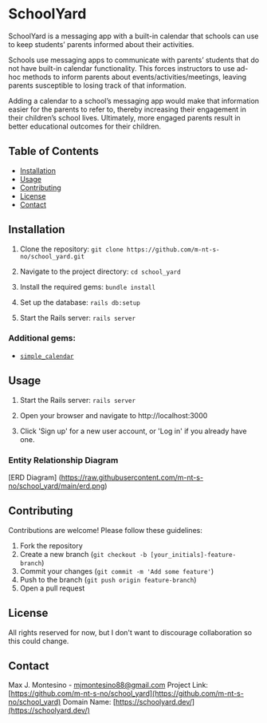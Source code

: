 # SchoolYard

SchoolYard is a messaging app with a built-in calendar that schools can use to keep students’ parents informed about their activities.

Schools use messaging apps to communicate with parents’ students that do not have built-in calendar functionality. This forces instructors to use ad-hoc methods to inform parents about events/activities/meetings, leaving parents susceptible to losing track of that information.

Adding a calendar to a school’s messaging app would make that information easier for the parents to refer to, thereby increasing their engagement in their children’s school lives. Ultimately, more engaged parents result in better educational outcomes for their children.

## Table of Contents
- [Installation](#installation)
- [Usage](#usage)
- [Contributing](#contributing)
- [License](#license)
- [Contact](#contact)

## Installation

1. Clone the repository:
`git clone https://github.com/m-nt-s-no/school_yard.git`

2. Navigate to the project directory:
`cd school_yard`

3. Install the required gems:
`bundle install`

4. Set up the database:
`rails db:setup`

5. Start the Rails server:
`rails server`

### Additional gems:

- [`simple_calendar`](https://github.com/excid3/simple_calendar)

## Usage

1. Start the Rails server:
`rails server`

2. Open your browser and navigate to http://localhost:3000
   
3. Click 'Sign up' for a new user account, or 'Log in' if you already have one. 

### Entity Relationship Diagram

[ERD Diagram] (https://raw.githubusercontent.com/m-nt-s-no/school_yard/main/erd.png)

## Contributing

Contributions are welcome! Please follow these guidelines:

1. Fork the repository
2. Create a new branch (`git checkout -b [your_initials]-feature-branch`)
3. Commit your changes (`git commit -m 'Add some feature'`)
4. Push to the branch (`git push origin feature-branch`)
5. Open a pull request

## License

All rights reserved for now, but I don't want to discourage collaboration so this could change. 

## Contact

Max J. Montesino - [mjmontesino88@gmail.com](mailto:mjmontesino88@gmail.com)
Project Link: [https://github.com/m-nt-s-no/school_yard](https://github.com/m-nt-s-no/school_yard)
Domain Name: [https://schoolyard.dev/](https://schoolyard.dev/)
